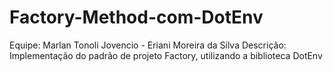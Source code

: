 # Factory-Method-com-DotEnv
Equipe: Marlan Tonoli Jovencio - Eriani Moreira da Silva
Descrição: Implementação do padrão de projeto Factory, utilizando a biblioteca DotEnv
